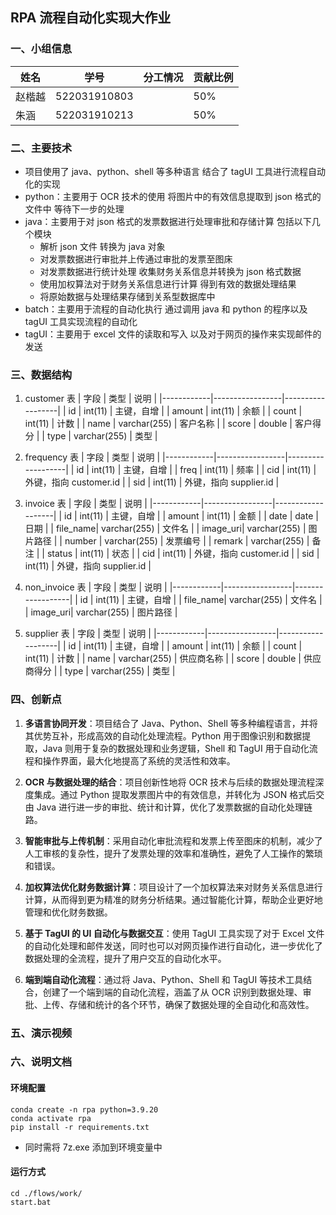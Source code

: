 ## RPA 流程自动化实现大作业

### 一、小组信息

| 姓名   | 学号         | 分工情况 | 贡献比例 |
| ------ | ------------ | -------- | -------- |
| 赵楷越 | 522031910803 |          | 50%      |
| 朱涵   | 522031910213 |          | 50%      |

### 二、主要技术

- 项目使用了 java、python、shell 等多种语言 结合了 tagUI 工具进行流程自动化的实现
- python：主要用于 OCR 技术的使用 将图片中的有效信息提取到 json 格式的文件中 等待下一步的处理
- java：主要用于对 json 格式的发票数据进行处理审批和存储计算 包括以下几个模块
  - 解析 json 文件 转换为 java 对象
  - 对发票数据进行审批并上传通过审批的发票至图床
  - 对发票数据进行统计处理 收集财务关系信息并转换为 json 格式数据
  - 使用加权算法对于财务关系信息进行计算 得到有效的数据处理结果
  - 将原始数据与处理结果存储到关系型数据库中
- batch：主要用于流程的自动化执行 通过调用 java 和 python 的程序以及 tagUI 工具实现流程的自动化
- tagUI：主要用于 excel 文件的读取和写入 以及对于网页的操作来实现邮件的发送

### 三、数据结构

1. customer 表
   | 字段 | 类型 | 说明 |
   |------------|-----------------|------------------|
   | id | int(11) | 主键，自增 |
   | amount | int(11) | 余额 |
   | count | int(11) | 计数 |
   | name | varchar(255) | 客户名称 |
   | score | double | 客户得分 |
   | type | varchar(255) | 类型 |

2. frequency 表
   | 字段 | 类型 | 说明 |
   |------------|-----------------|-------------------|
   | id | int(11) | 主键，自增 |
   | freq | int(11) | 频率 |
   | cid | int(11) | 外键，指向 customer.id |
   | sid | int(11) | 外键，指向 supplier.id |

3. invoice 表
   | 字段 | 类型 | 说明 |
   |------------|-----------------|-------------------|
   | id | int(11) | 主键，自增 |
   | amount | int(11) | 金额 |
   | date | date | 日期 |
   | file_name| varchar(255) | 文件名 |
   | image_uri| varchar(255) | 图片路径 |
   | number | varchar(255) | 发票编号 |
   | remark | varchar(255) | 备注 |
   | status | int(11) | 状态 |
   | cid | int(11) | 外键，指向 customer.id |
   | sid | int(11) | 外键，指向 supplier.id |

4. non_invoice 表
   | 字段 | 类型 | 说明 |
   |------------|-----------------|------------------|
   | id | int(11) | 主键，自增 |
   | file_name| varchar(255) | 文件名 |
   | image_uri| varchar(255) | 图片路径 |

5. supplier 表
   | 字段 | 类型 | 说明 |
   |------------|-----------------|-------------------|
   | id | int(11) | 主键，自增 |
   | amount | int(11) | 余额 |
   | count | int(11) | 计数 |
   | name | varchar(255) | 供应商名称 |
   | score | double | 供应商得分 |
   | type | varchar(255) | 类型 |

### 四、创新点

1. **多语言协同开发**：项目结合了 Java、Python、Shell 等多种编程语言，并将其优势互补，形成高效的自动化处理流程。Python 用于图像识别和数据提取，Java 则用于复杂的数据处理和业务逻辑，Shell 和 TagUI 用于自动化流程和操作界面，最大化地提高了系统的灵活性和效率。

2. **OCR 与数据处理的结合**：项目创新性地将 OCR 技术与后续的数据处理流程深度集成。通过 Python 提取发票图片中的有效信息，并转化为 JSON 格式后交由 Java 进行进一步的审批、统计和计算，优化了发票数据的自动化处理链路。

3. **智能审批与上传机制**：采用自动化审批流程和发票上传至图床的机制，减少了人工审核的复杂性，提升了发票处理的效率和准确性，避免了人工操作的繁琐和错误。

4. **加权算法优化财务数据计算**：项目设计了一个加权算法来对财务关系信息进行计算，从而得到更为精准的财务分析结果。通过智能化计算，帮助企业更好地管理和优化财务数据。

5. **基于 TagUI 的 UI 自动化与数据交互**：使用 TagUI 工具实现了对于 Excel 文件的自动化处理和邮件发送，同时也可以对网页操作进行自动化，进一步优化了数据处理的全流程，提升了用户交互的自动化水平。

6. **端到端自动化流程**：通过将 Java、Python、Shell 和 TagUI 等技术工具结合，创建了一个端到端的自动化流程，涵盖了从 OCR 识别到数据处理、审批、上传、存储和统计的各个环节，确保了数据处理的全自动化和高效性。

### 五、演示视频

### 六、说明文档

#### 环境配置

```shell
conda create -n rpa python=3.9.20
conda activate rpa
pip install -r requirements.txt
```

- 同时需将 7z.exe 添加到环境变量中

#### 运行方式

```shell
cd ./flows/work/
start.bat
```
